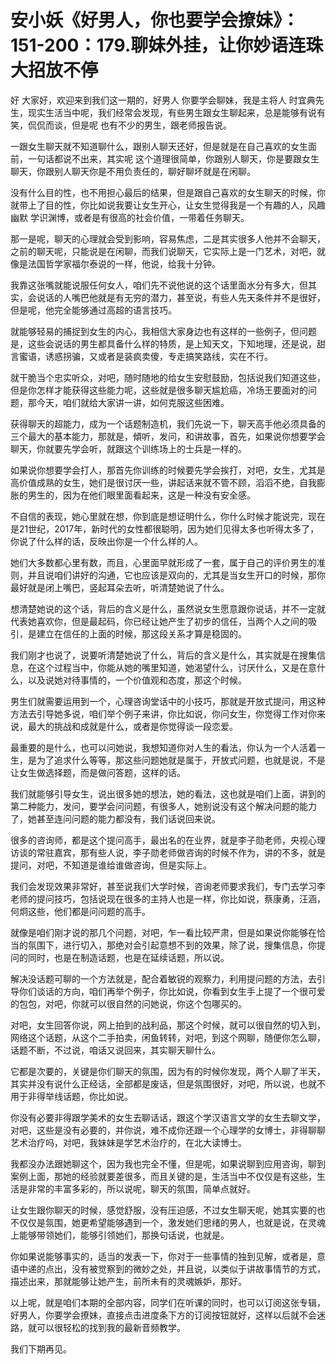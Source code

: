 # 安小妖《好男人，你也要学会撩妹》：151-200：179.聊妹外挂，让你妙语连珠大招放不停

好 大家好，欢迎来到我们这一期的，好男人 你要学会聊妹，我是主将人 时宜典先生，现实生活当中呢，我们经常会发现，有些男生跟女生聊起来，总是能够有说有笑，侃侃而谈，但是呢 也有不少的男生，跟老师报告说。

一跟女生聊天就不知道聊什么，跟别人聊天还好，但是就是在自己喜欢的女生面前，一句话都说不出来，其实呢 这个道理很简单，你跟别人聊天，你是要跟女生聊天，你跟别人聊天你是不用负责任的，聊好聊坏就是在闲聊。

没有什么目的性，也不用担心最后的结果，但是跟自己喜欢的女生聊天的时候，你就带上了目的性，你比如说我要让女生开心，让女生觉得我是一个有趣的人，风趣幽默 学识渊博，或者是有很高的社会价值，一带着任务聊天。

那一是呢，聊天的心理就会受到影响，容易焦虑，二是其实很多人他并不会聊天，之前的聊天呢，只能说是在闲聊，而我们说聊天，它实际上是一门艺术，对吧，就像是法国哲学家福尔泰说的一样，他说，给我十分钟。

我靠这张嘴就能说服任何女人，咱们先不说他说的这个话里面水分有多大，但其实，会说话的人嘴巴他就是有无穷的潜力，甚至说，有些人先天条件并不是很好，但是呢，他完全能够通过高超的语言技巧。

就能够轻易的捕捉到女生的内心，我相信大家身边也有这样的一些例子，但问题是，这些会说话的男生都具备什么样的特质，是上知天文，下知地理，还是说，甜言蜜语，诱惑拐骗，又或者是装疯卖傻，专走搞笑路线，实在不行。

就干脆当个忠实听众，对吧，随时随地的给女生安慰鼓励，包括说我们知道这些，但是你怎样才能获得这些能力呢，这些就是很多聊天尴尬癌，冷场王要面对的问题，那今天，咱们就给大家讲一讲，如何克服这些困难。

获得聊天的超能力，成为一个话题制造机，我们先说一下，聊天高手他必须具备的三个最大的基本能力，那就是，傾听，发问，和讲故事，首先，如果说你想要学会聊天，你就要先学会听，就跟这个训练场上的士兵是一样的。

如果说你想要学会打人，那首先你训练的时候要先学会挨打，对吧，女生，尤其是高价值成熟的女生，她们是很讨厌一些，讲起话来就不管不顾，滔滔不绝，自我膨胀的男生的，因为在他们眼里面看起来，这是一种没有安全感。

不自信的表现，她心里就在想，你到底是想证明什么，你什么时候才能说完，现在是21世纪，2017年，新时代的女性都很聪明，因为她们见得太多也听得太多了，你说了什么样的话，反映出你是一个什么样的人。

她们大多数都心里有数，而且，心里面早就形成了一套，属于自己的评价男生的准则，并且说咱们讲好的沟通，它也应该是双向的，尤其是当女生开口的时候，那你最好就是闭上嘴巴，竖起耳朵去听，听清楚她说了什么。

想清楚她说的这个话，背后的含义是什么，虽然说女生愿意跟你说话，并不一定就代表她喜欢你，但是最起码，你已经让她产生了初步的信任，当两个人之间的吸引，是建立在信任的上面的时候，那这段关系才算是稳固的。

我们刚才也说了，说要听清楚她说了什么，背后的含义是什么，其实就是在搜集信息，在这个过程当中，你能从她的嘴里知道，她渴望什么，讨厌什么，又是在意什么，以及说她对待事情的，一个价值观和态度，那这个时候。

男生们就需要运用到一个，心理咨询堂话中的小技巧，那就是开放式提问，用这种方法去引导她多说，咱们举个例子来讲，你比如说，你问女生，你觉得工作对你来说，最大的挑战和成就是什么，或者是你觉得谈一段恋爱。

最重要的是什么，也可以问她说，我想知道你对人生的看法，你认为一个人活着一生，是为了追求什么等等，那这些问题她就是属于，开放式问题，也就是说，不是让女生做选择题，而是做问答题，这样的话。

我们就能够引导女生，说出很多她的想法，她的看法，这也就是咱们上面，讲到的第二种能力，发问，要学会问问题，有很多人，她别说没有这个解决问题的能力了，她甚至连问问题的能力都没有，我们话说回来说。

很多的咨询师，都是这个提问高手，最出名的在业界，就是李子勋老师，央视心理访谈的常驻嘉宾，那有些人说，李子勋老师做咨询的时候不作为，讲的不多，就是提问，对吧，不知道是谁给谁做咨询，但是实际上。

我们会发现效果非常好，甚至说我们大学时候，咨询老师要求我们，专门去学习李老师的提问技巧，包括说现在很多的主持人也是一样，你比如说，蔡康勇，汪涵，何炯这些，他们都是问问题的高手。

就像是咱们刚才说的那几个问题，对吧，乍一看比较严肃，但是如果说你能够在恰当的氛围下，进行切入，那绝对会引起意想不到的效果，除了说，搜集信息，你提问的同时，也是在制造话题，也是在延续话题，所以说。

解决没话题可聊的一个方法就是，配合着敏锐的观察力，利用提问题的方法，去引导你们谈话的方向，咱们再举个例子，你比如说，你看到女生手上提了一个很可爱的包包，对吧，你就可以很自然的问她说，你这个包哪买的。

对吧，女生回答你说，网上拍到的战利品，那这个时候，就可以很自然的切入到，网络这个话题，从这个二手拍卖，闲鱼转转，对吧，到这个网聊，随便你怎么聊，话题不断，不过说，咱话又说回来，其实聊天聊什么。

它都是次要的，关键是你们聊天的氛围，因为有的时候你发现，两个人聊了半天，其实并没有说什么正经话，全部都是废话，但是氛围很好，对吧，所以说，也就不用于非得举线话题，你比如说。

你没有必要非得跟学美术的女生去聊话话，跟这个学汉语言文学的女生去聊文学，对吧，这些是没有必要的，并你说，难不成你还跟一个心理学的女博士，非得聊聊艺术治疗吗，对吧，我妹妹是学艺术治疗的，在北大读博士。

我都没办法跟她聊这个，因为我也完全不懂，但是呢，如果说聊到应用咨询，聊到案例上面，那她的经验就要差很多，而且关键的是，生活当中不仅仅是有这些，生活是非常的丰富多彩的，所以说呢，聊天的氛围，简单点就好。

让女生跟你聊天的时候，感觉舒服，没有压迫感，不过女生聊天呢，她其实要的也不仅仅是氛围，她更希望能够遇到一个，激发她们思绪的男人，也就是说，在灵魂上能够带领她们，能够引领她们，那换句话说，也就是。

你如果说能够事实的，适当的发表一下，你对于一些事情的独到见解，或者是，意语中递的点出，没有被觉察到的微妙之处，并且说，以类似于讲故事情节的方式，描述出来，那就能够让她产生，前所未有的灵魂嫉妒，那好。

以上呢，就是咱们本期的全部内容，同学们在听课的同时，也可以订阅这张专辑，好男人，你要学会撩妹，直接点击进度条下方的订阅按钮就好，这样以后就不会迷路，就可以很轻松的找到我的最新音频教学。

我们下期再见。